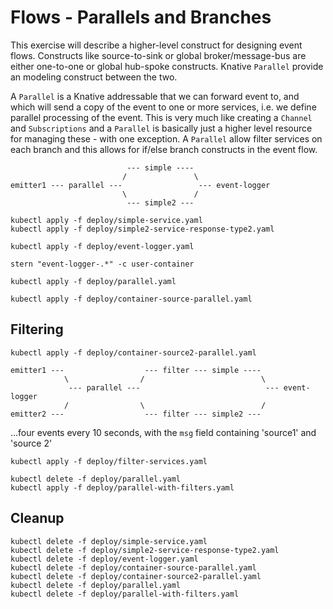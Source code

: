 [//]: # (Copyright, Michael Vittrup Larsen)
[//]: # (Origin: https://github.com/MichaelVL/knative-katas)
[//]: # (Tags: #knative-eventing #parallel)

# Flows - Parallels and Branches

This exercise will describe a higher-level construct for designing event
flows. Constructs like source-to-sink or global broker/message-bus are either
one-to-one or global hub-spoke constructs. Knative `Parallel` provide an
modeling construct between the two.

A `Parallel` is a Knative addressable that we can forward event to, and which
will send a copy of the event to one or more services, i.e. we define parallel
processing of the event. This is very much like creating a `Channel` and
`Subscriptions` and a `Parallel` is basically just a higher level resource for
managing these - with one exception. A `Parallel` allow filter services on each
branch and this allows for if/else branch constructs in the event flow.



```
                          --- simple ----
                         /               \
emitter1 --- parallel ---                 --- event-logger
                         \               /
                          --- simple2 ---
```

```console
kubectl apply -f deploy/simple-service.yaml
kubectl apply -f deploy/simple2-service-response-type2.yaml
```

```console
kubectl apply -f deploy/event-logger.yaml
```

```console
stern "event-logger-.*" -c user-container
```

```console
kubectl apply -f deploy/parallel.yaml
```

```console
kubectl apply -f deploy/container-source-parallel.yaml
```

## Filtering

```console
kubectl apply -f deploy/container-source2-parallel.yaml
```

```
emitter1 ---                  --- filter --- simple ----
            \                /                          \
             --- parallel ---                            --- event-logger
            /                \                          /
emitter2 ---                  --- filter --- simple2 ---
```

...four events every 10 seconds, with the `msg` field containing 'source1' and 'source 2'

```console
kubectl apply -f deploy/filter-services.yaml
```

```console
kubectl delete -f deploy/parallel.yaml
kubectl apply -f deploy/parallel-with-filters.yaml
```



## Cleanup

```console
kubectl delete -f deploy/simple-service.yaml
kubectl delete -f deploy/simple2-service-response-type2.yaml
kubectl delete -f deploy/event-logger.yaml
kubectl delete -f deploy/container-source-parallel.yaml
kubectl delete -f deploy/container-source2-parallel.yaml
kubectl delete -f deploy/parallel.yaml
kubectl delete -f deploy/parallel-with-filters.yaml
```